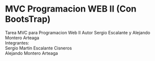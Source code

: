 # MVC Programacion WEB II (Con BootsTrap) 
Tarea MVC para Programacion Web II Autor Sergio Escalante y Alejando Montero Arteaga <br>
Integrantes: <br>
Sergio Martin Escalante Cisneros <br>
Alejando Montero Arteaga
